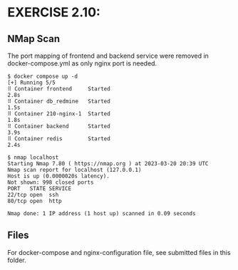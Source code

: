 # EXERCISE 2.10: 
## NMap Scan
The  port mapping of frontend and backend service were removed in docker-compose.yml as only nginx port is needed.
 ``` 
$ docker compose up -d
[+] Running 5/5
 ⠿ Container frontend     Started                                                                              2.8s
 ⠿ Container db_redmine   Started                                                                              1.5s
 ⠿ Container 210-nginx-1  Started                                                                              1.8s
 ⠿ Container backend      Started                                                                              3.9s
 ⠿ Container redis        Started                                                                              2.4s

$ nmap localhost
Starting Nmap 7.80 ( https://nmap.org ) at 2023-03-20 20:39 UTC
Nmap scan report for localhost (127.0.0.1)
Host is up (0.0000020s latency).
Not shown: 998 closed ports
PORT   STATE SERVICE
22/tcp open  ssh
80/tcp open  http

Nmap done: 1 IP address (1 host up) scanned in 0.09 seconds
``` 

## Files
For docker-compose and nginx-configuration file, see submitted files in this folder.